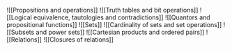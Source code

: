 ![[Propositions and operations]]
![[Truth tables and bit operations]]
![[Logical equivalence, tautologies and contradictions]]
![[Quantors and propositional functions]]
![[Sets]]
![[Cardinality of sets and set operations]]
![[Subsets and power sets]]
![[Cartesian products and ordered pairs]]
![[Relations]]
![[Closures of relations]]